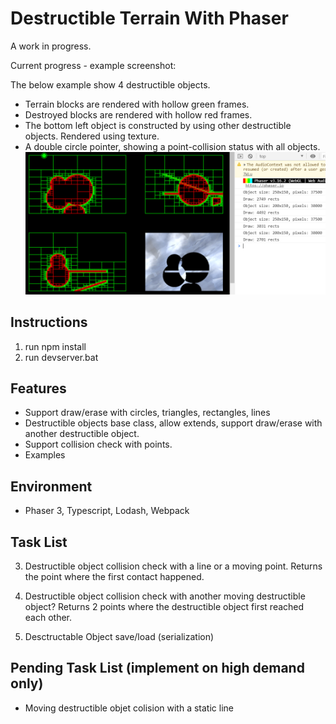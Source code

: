 # Destructible Terrain With Phaser

A work in progress.

Current progress - example screenshot:

The below example show 4 destructible objects.
* Terrain blocks are rendered with hollow green frames.
* Destroyed blocks are rendered with hollow red frames.
* The bottom left object is constructed by using other destructible objects. Rendered using texture.
* A double circle pointer, showing a point-collision status with all objects.
![Example](/assets/spec/2019-02-23.12-42-48.png "Example")

## Instructions
1. run npm install
2. run devserver.bat

## Features
* Support draw/erase with circles, triangles, rectangles, lines
* Destructible objects base class, allow extends, support draw/erase with another destructible object.
* Support collision check with points.
* Examples

## Environment
* Phaser 3, Typescript, Lodash, Webpack

## Task List

3. Destructible object collision check with a line or a moving point. Returns the point where the first contact happened.

4. Destructible object collision check with another moving destructible object? Returns 2 points where the destructible object first reached each other.

6. Desctructable Object save/load (serialization)

## Pending Task List (implement on high demand only)
* Moving destructible objet colision with a static line
